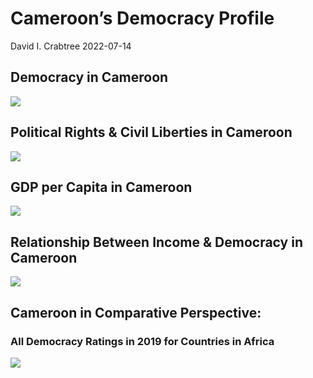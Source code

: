 Cameroon’s Democracy Profile
================
David I. Crabtree
2022-07-14

## Democracy in Cameroon

![](C:\Users\David\Desktop\PROGRA~1\FILESA~1\CFSS\hw06\reports\CAMERO~1/figure-gfm/Demscore-1.png)<!-- -->

## Political Rights & Civil Liberties in Cameroon

![](C:\Users\David\Desktop\PROGRA~1\FILESA~1\CFSS\hw06\reports\CAMERO~1/figure-gfm/Political%20Rights%20&%20Civil%20Libs-1.png)<!-- -->

## GDP per Capita in Cameroon

![](C:\Users\David\Desktop\PROGRA~1\FILESA~1\CFSS\hw06\reports\CAMERO~1/figure-gfm/GDP%20per%20Capita-1.png)<!-- -->

## Relationship Between Income & Democracy in Cameroon

![](C:\Users\David\Desktop\PROGRA~1\FILESA~1\CFSS\hw06\reports\CAMERO~1/figure-gfm/Income%20&%20Dem-1.png)<!-- -->

## Cameroon in Comparative Perspective:

### All Democracy Ratings in 2019 for Countries in Africa

![](C:\Users\David\Desktop\PROGRA~1\FILESA~1\CFSS\hw06\reports\CAMERO~1/figure-gfm/Democracy%20in%20Comparative%20Perspective-1.png)<!-- -->
